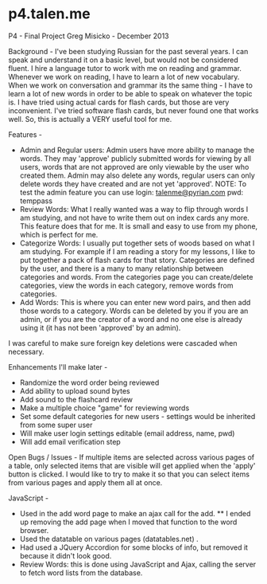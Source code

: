 p4.talen.me
===========

P4 - Final Project
Greg Misicko - December 2013

Background -
I've been studying Russian for the past several years. I can speak and understand it on a basic level, but would not be considered fluent. I hire a language tutor to work with me on reading and grammar. Whenever we work on reading, I have to learn a lot of new vocabulary. When we work on conversation and grammar its the same thing - I have to learn a lot of new words in order to be able to speak on whatever the topic is. I have tried using actual cards for flash cards, but those are very inconvenient. I've tried software flash cards, but never found one that works well. So, this is actually a VERY useful tool for me. 

Features -
- Admin and Regular users: Admin users have more ability to manage the words. They may 'approve' publicly submitted words for viewing by all users, words that are not approved are only viewable by the user who created them. Admin may also delete any words, regular users can only delete
words they have created and are not yet 'approved'.
NOTE: To test the admin feature you can use login: talenme@pyrian.com   pwd: temppass
- Review Words: What I really wanted was a way to flip through words I am studying, and not have to write them out on index cards any more. This feature does that for me. It is small and easy to use from my phone, which is perfect for me.
- Categorize Words: I usually put together sets of woods based on what I am studying. For example if I am reading a story for my lessons, I like to put together a pack of flash cards for that story. Categories are defined by the user, and there is a many to many relationship between categories and words. From the categories page you can create/delete categories, view the words in each category, remove words from categories.
- Add Words: This is where you can enter new word pairs, and then add those words to a category. Words can be deleted by you if you are an admin, or if you are the creator of a word and no one else is already using it (it has not been 'approved' by an admin).

I was careful to make sure foreign key deletions were cascaded when necessary.

Enhancements I'll make later -
- Randomize the word order being reviewed
- Add ability to upload sound bytes
- Add sound to the flashcard review
- Make a multiple choice "game" for reviewing words
- Set some default categories for new users - settings would be inherited from some super user
- Will make user login settings editable (email address, name, pwd)
- Will add email verification step

Open Bugs / Issues -
If multiple items are selected across various pages of a table, only selected items that are visible will get applied when the 'apply' button is clicked. I would like to try to make it so that you can select items from various pages and apply them all at once.

JavaScript -
- Used in the add word page to make an ajax call for the add. ** I ended up removing the add page when I moved that function to the word 
browser. 
- Used the datatable on various pages (datatables.net) .
- Had used a JQuery Accordion for some blocks of info, but removed it because it didn't look good.
- Review Words: this is done using JavaScript and Ajax, calling the server to fetch word lists from the database.